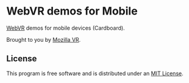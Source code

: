 # WebVR demos for Mobile

[WebVR](https://webvr.info/) demos for mobile devices (Cardboard).

Brought to you by [Mozilla VR](http://mozvr.com/).


## License

This program is free software and is distributed under an [MIT License](LICENSE).
